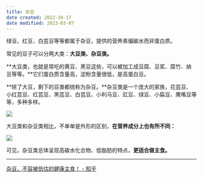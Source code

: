 ```yaml
---
title: 杂豆
date created: 2022-10-17
date modified: 2023-03-07
---
```


绿豆、红豆、白芸豆等等都属于杂豆，提供的营养素偏碳水而非蛋白质。

常见的豆子可以分两大类：**大豆类、杂豆类。**

**大豆类，也就是常吃的黄豆、黑豆这些，可以被加工成豆腐、豆浆、腐竹、纳豆等等。**它们蛋白质含量高，淀粉含量很低，是高蛋白豆。

**除了大豆，剩下的豆类都统称为杂豆。**杂豆类是一个庞大的家族，花芸豆、小红芸豆、红芸豆、黑芸豆、白芸豆、小利马豆、豇豆、绿豆、小扁豆、鹰嘴豆等等，多种多样。

![](https://pic3.zhimg.com/80/v2-3e3311046e8616950c912c21af2220da_1440w.jpg)

大豆类和杂豆类相比，不单单是外形的区别，**在营养成分上也有所不同：**

![](https://pic4.zhimg.com/80/v2-0b43a7d3398dc414fe9fd9242b9d056b_1440w.jpg)

可见，杂豆类总体呈现高碳水化合物、低脂肪的特点，**更适合做主食。**

---

[杂豆，不容被低估的健康主食！ - 知乎](https://zhuanlan.zhihu.com/p/396161336)
